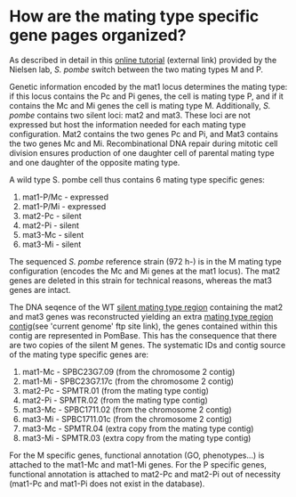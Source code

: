 # How are the mating type specific gene pages organized?
<!-- pombase_categories: Gene page, Finding data -->

As described in detail in this [online tutorial](https://www1.bio.ku.dk/english/research/fg/cellecyklus_genomintegritet/mating/) (external link) provided by the Nielsen lab, *S. pombe* switch between the two mating types M and P.

Genetic information encoded by the mat1 locus determines the mating type: if this locus contains the Pc and Pi genes, the cell is mating type P, and if it contains the Mc and Mi genes the cell is mating type M. Additionally, *S. pombe* contains two silent loci: mat2 and mat3. These loci are not expressed but host the information needed for each mating type configuration. Mat2 contains the two genes Pc and Pi, and Mat3 contains the two genes Mc and Mi. Recombinational DNA repair during mitotic cell division ensures production of one daughter cell of parental mating type and one daughter of the opposite mating type.

A wild type S. pombe cell thus contains 6 mating type specific genes:
 1. mat1-P/Mc - expressed
 2. mat1-P/Mi - expressed
 3. mat2-Pc - silent
 4. mat2-Pi - silent
 5. mat3-Mc - silent
 6. mat3-Mi - silent

The sequenced *S. pombe* reference strain (972 h-) is in the M mating type configuration (encodes the Mc and Mi genes at the mat1 locus). The mat2 genes are deleted in this strain for technical reasons, whereas the mat3 genes are intact. 

The DNA seqence of the WT [silent mating type region](https://www.pombase.org/status/mating-type-region) containing the mat2 and mat3 genes was reconstructed yielding an extra [mating type region contig](https://www.pombase.org/downloads/genome-datasets)(see 'current genome' ftp site link), the genes contained within this contig are represented in PomBase. This has the consequence that there are two copies of the silent M genes. The systematic IDs and contig source of the mating type specific genes are:
 1. mat1-Mc - SPBC23G7.09 (from the chromosome 2 contig)
 2. mat1-Mi - SPBC23G7.17c (from the chromosome 2 contig)
 3. mat2-Pc - SPMTR.01 (from the mating type contig)
 4. mat2-Pi - SPMTR.02 (from the mating type contig)
 5. mat3-Mc - SPBC1711.02 (from the chromosome 2 contig)
 6. mat3-Mi - SPBC1711.01c (from the chromosome 2 contig)
 7. mat3-Mc - SPMTR.04 (extra copy from the mating type contig)
 8. mat3-Mi - SPMTR.03 (extra copy from the mating type contig)

For the M specific genes, functional annotation (GO, phenotypes...) is attached to the mat1-Mc and mat1-Mi genes.
For the P specific genes, functional annotation is attached to mat2-Pc and mat2-Pi out of necessity (mat1-Pc and mat1-Pi does not exist in the database). 



